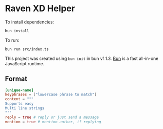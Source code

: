 # Raven XD Helper

To install dependencies:

```bash
bun install
```

To run:

```bash
bun run src/index.ts
```

This project was created using `bun init` in bun v1.1.3. [Bun](https://bun.sh) is a fast all-in-one JavaScript runtime.

## Format

```toml
[unique-name]
keyphrases = ["lowercase phrase to match"]
content = """
Supports easy
Multi line strings
"""
reply = true # reply or just send a message
mention = true # mention author, if replying
```
